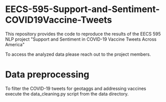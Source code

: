 # EECS-595-Support-and-Sentiment-COVID19Vaccine-Tweets
This repository provides the code to reproduce the results of the EECS 595 NLP project "Support and Sentiment in COVID-19 Vaccine Tweets Across America"

To access the analyzed data please reach out to the project members.

# Data preprocessing
To filter the COVID-19 tweets for geotaggs and addressing vaccines execute the data_cleaning.py script from the data directory.  
